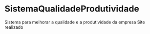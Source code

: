 # SistemaQualidadeProdutividade
Sistema para melhorar a qualidade e a produtividade da empresa
Site realizado